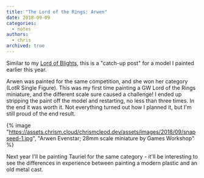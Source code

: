 ```yaml
---
title: "The Lord of the Rings: Arwen"
date: 2018-09-09
categories:
  - notes
authors:
  - chris
archived: true
---
```


Similar to my [Lord of Blights](/blog/age-of-sigmar-lord-of-blights/), this is a "catch-up post" for a model I painted earlier this year.

Arwen was painted for the same competition, and she won her category (LotR Single Figure). This was my first time painting a GW Lord of the Rings miniature, and the different scale sure caused a challenge! I ended up stripping the paint off the model and restarting, no less than three times. In the end it was worth it. Not everything turned out how I planned it, but I'm still proud of the end result.

{% image "https://assets.chrism.cloud/chrismcleod.dev/assets/images/2018/09/snapseed-1.jpg", "Arwen Evenstar; 28mm scale miniature by Games Workshop" %}

Next year I'll be painting Tauriel for the same category - it'll be interesting to see the differences in experience between painting a modern plastic and an old metal cast.

